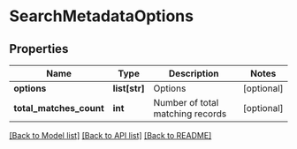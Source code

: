 # SearchMetadataOptions

## Properties
Name | Type | Description | Notes
------------ | ------------- | ------------- | -------------
**options** | **list[str]** | Options | [optional] 
**total_matches_count** | **int** | Number of total matching records | [optional] 

[[Back to Model list]](../README.md#documentation-for-models) [[Back to API list]](../README.md#documentation-for-api-endpoints) [[Back to README]](../README.md)


